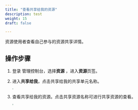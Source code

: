 ```yaml
---
title: "查看共享给我的资源"
description: test
weight: 15
draft: false

---
```


资源使用者查看自己参与的资源共享详情。

## 操作步骤

1. 登录 管理控制台，选择**资源** ，进入**资源**页签。

2. 进入**共享给我**，点击共享给我的共享单元名称。

   <img src="../_images/rs_10.png" style="zoom:19%;" />

3. 查看共享给我的资源。点击共享资源名称可进行共享资源的查看。

   <img src="../_images/rs_11.png" style="zoom:22%;" />

